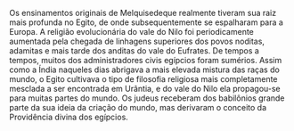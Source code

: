 ﻿Os ensinamentos originais de Melquisedeque realmente tiveram sua raiz mais profunda no Egito, de onde subsequentemente se espalharam para a Europa. A religião evolucionária do vale do Nilo foi periodicamente aumentada pela chegada de linhagens superiores dos povos noditas, adamitas e mais tarde dos anditas do vale do Eufrates. De tempos a tempos, muitos dos administradores civis egípcios foram sumérios. Assim como a Índia naqueles dias abrigava a mais elevada mistura das raças do mundo, o Egito cultivava o tipo de filosofia religiosa mais completamente mesclada a ser encontrada em Urântia, e do vale do Nilo ela propagou-se para muitas partes do mundo. Os judeus receberam dos babilônios grande parte da sua ideia da criação do mundo, mas derivaram o conceito da Providência divina dos egípcios.
